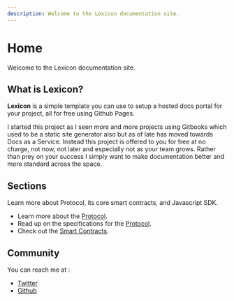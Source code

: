 ```yaml
---
description: Welcome to the Lexicon documentation site.
---
```


# Home

Welcome to the Lexicon documentation site.

## What is Lexicon?

**Lexicon** is a simple template you can use to setup a hosted docs portal for your project, all for free using Github Pages.

I started this project as I seen more and more projects using Gitbooks which used to be a static site generator also but as of late has moved towards Docs as a Service.
Instead this project is offered to you for free at no charge, not now, not later and especially not as your team grows. Rather than prey on your success I simply want to make documentation better and more standard across the space.

## Sections

Learn more about Protocol, its core smart contracts, and Javascript SDK.

* Learn more about the [Protocol](protocol/Overview.md).
* Read up on the specifications for the [Protocol](#). 
* Check out the [Smart Contracts](#).

## Community

You can reach me at :

* [Twitter](https://twitter.com/@0xFab1e)
* [Github](https://github.com/0xFable)

